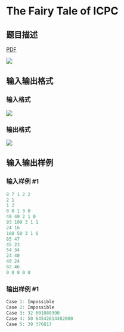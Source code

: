 # The Fairy Tale of ICPC

## 题目描述

[problemUrl]: https://uva.onlinejudge.org/index.php?option=com_onlinejudge&Itemid=8&category=242&page=show_problem&problem=3218

[PDF](https://uva.onlinejudge.org/external/120/p12066.pdf)

![](https://cdn.luogu.com.cn/upload/vjudge_pic/UVA12066/4c23204c2274848f02287b1864194d073cfe661e.png)

## 输入输出格式

### 输入格式

![](https://cdn.luogu.com.cn/upload/vjudge_pic/UVA12066/51c81488d2a0eeb7efd79c57bc39b3cca8dc8c6b.png)

### 输出格式

![](https://cdn.luogu.com.cn/upload/vjudge_pic/UVA12066/b876ff8da47433e800a3bfc38e61046e612617de.png)

## 输入输出样例

### 输入样例 #1

```cpp
8 7 1 2 2
2 1
1 2
8 8 1 3 0
49 49 2 1 0
93 109 3 1 1
24 16
108 50 3 1 6
85 47
45 23
54 34
24 40
40 24
82 46
0 0 0 0 0
```


### 输出样例 #1

```cpp
Case 1: Impossible
Case 2: Impossible
Case 3: 32 601080390
Case 4: 50 64542614482000
Case 5: 39 376817
```


